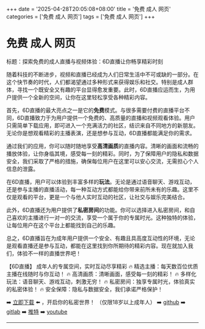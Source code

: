+++
date = '2025-04-28T20:05:08+08:00'
title = '免费 成人 网页'
categories = ['免费 成人 网页']
tags = ['免费 成人 网页']
+++

# 免费 成人 网页

标题：探索免费的成人直播与视频体验：6D直播让你畅享精彩时刻

随着科技的不断进步，视频和直播已经成为人们日常生活中不可或缺的一部分。在这个快节奏的时代，人们都渴望通过多种形式来获得娱乐和社交。特别是成人群体，寻找一个既安全又有趣的平台显得愈发重要。此时，6D直播应运而生，为用户提供一个全新的空间，让你在这里轻松享受各种精彩内容。

首先，6D直播的最大亮点之一是它的**免费**模式。与很多需要付费的直播平台不同，6D直播致力于为用户提供一个免费的、高质量的直播和视频观看体验。用户只需简单下载应用，即可进入一个充满活力的社区，结识来自不同地方的新朋友。无论你是想观看精彩的主播表演，还是想参与互动，6D直播都能满足你的需求。

通过我们的应用，你可以随时随地享受**高清画质**的直播内容。清晰的画面和流畅的播放体验，让你身临其境，感受每一刻的精彩。同时，为了保障用户的隐私和数据安全，我们采取了严格的措施，确保每位用户在这里可以安心交流，无需担心个人信息的泄露。

在6D直播，用户可以体验到丰富多样的**玩法**。无论是通过语音聊天、游戏互动，还是参与主播的直播活动，每一种互动方式都能给你带来前所未有的乐趣。这里不仅是观看的平台，更是一个与他人实时互动的社区，让社交与娱乐完美结合。

此外，6D直播还为用户提供了**私密房间**的功能。你可以选择进入私密房间，和自己喜欢的主播进行一对一的交流，享受一个属于你的专属时光。这种独特的体验，让每位用户在这个平台上都能找到自己的乐趣。

总之，6D直播旨在为成年用户提供一个安全、有趣且具高度互动性的环境，无论是观看直播还是参与互动，都能在这里找到你所期待的精彩内容。现在就加入我们，体验不一样的直播世界吧！

【6D直播】
成年人的专属空间，实时互动尽享精彩
🔥 精选主播：每天数百位优质主播在线随时与你互动！
🔥 高清画质：清晰画面，感受每一刻的精彩！
🔥 多样化玩法：语音聊天、游戏互动，刺激无穷！
🔥 私密房间：独享专属时光，体验真实的私密体验！
🔥 安全保障：隐私与数据安全，我们承诺严格保护！

➡️ [立即下载](https://down123.s3.ap-east-1.amazonaws.com/down/down.html?channelCode=blog) ⬅️ ，开启你的私密世界！ （仅限18岁以上成年人）
➡️ [github](https://aldult-live.github.io/)
➡️ [gitlab](https://seo-09598d.gitlab.io/)
➡️ [推特](https://x.com/wegame33)
➡️ [youtube](https://www.youtube.com/@6Dlive)

---
